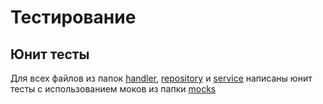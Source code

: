 # Тестирование

## Юнит тесты

Для всех файлов из папок [handler](../internal/handler/), [repository](../internal/repository/) и [service](../internal/service/) написаны юнит тесты с использованием моков из папки [mocks](./mocks/)
